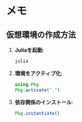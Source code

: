 # メモ
## 仮想環境の作成方法

1. **Juliaを起動**:
   ```bash
   julia
   ```

2. **環境をアクティブ化**:
   ```julia
   using Pkg
   Pkg.activate(".")
   ```

3. **依存関係のインストール**:
   ```julia
   Pkg.instantiate()
   ```